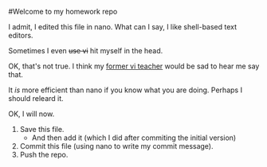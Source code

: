 #Welcome to my homework repo

I admit, I edited this file in nano.  What can I say, I like shell-based text editors.

Sometimes I even ~~use vi~~ hit myself in the head.

OK, that's not true. I think my [former vi teacher](https://www.nceas.ucsb.edu/scicomp/staff/regetz) would be sad to hear me say that.

It *is* more efficient than nano if you know what you are doing. Perhaps I should releard it.

OK, I will now.

1. Save this file.
	+ And then add it (which I did after commiting the initial version)
2. Commit this file (using nano to write my commit message).
3. Push the repo.


